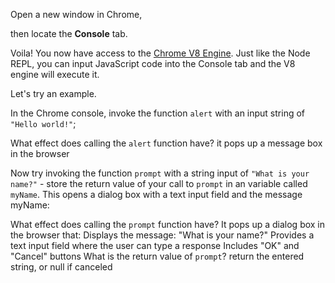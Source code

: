 Open a new window in Chrome,

then locate the **Console** tab.

Voila! You now have access to the [Chrome V8 Engine](https://www.cloudflare.com/en-gb/learning/serverless/glossary/what-is-chrome-v8/).
Just like the Node REPL, you can input JavaScript code into the Console tab and the V8 engine will execute it.

Let's try an example.

In the Chrome console,
invoke the function `alert` with an input string of `"Hello world!"`;

What effect does calling the `alert` function have?
	it  pops up a message box in the browser 

Now try invoking the function `prompt` with a string input of `"What is your name?"` - store the return value of your call to `prompt` in an variable called `myName`.
  This opens a dialog box with a text input field and the message myName:

What effect does calling the `prompt` function have?  It pops up a dialog box in the browser that:
    Displays the message: "What is your name?"
    Provides a text input field where the user can type a response
    Includes "OK" and "Cancel" buttons
What is the return value of `prompt`? return the  entered string, or null if canceled
